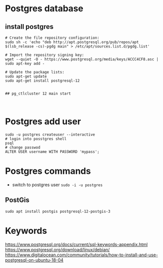 # Postgres database

## install postgres
```
# Create the file repository configuration:
sudo sh -c 'echo "deb http://apt.postgresql.org/pub/repos/apt $(lsb_release -cs)-pgdg main" > /etc/apt/sources.list.d/pgdg.list'

# Import the repository signing key:
wget --quiet -O - https://www.postgresql.org/media/keys/ACCC4CF8.asc | sudo apt-key add -

# Update the package lists:
sudo apt-get update
sudo apt-get install postgresql-12


## pg_ctlcluster 12 main start



```

# Postgres add user

```
sudo -u postgres createuser --interactive
# login into posstgres shell
psql
# change passwod
ALTER USER username WITH PASSWORD 'mypass';
```

# Postgres commands
* switch to postgres user
`sudo -i -u postgres`



## PostGis
```shell
sudo apt install postgis postgresql-12-postgis-3
```

# Keywords
https://www.postgresql.org/docs/current/sql-keywords-appendix.html
https://www.postgresql.org/download/linux/debian/
https://www.digitalocean.com/community/tutorials/how-to-install-and-use-postgresql-on-ubuntu-18-04
